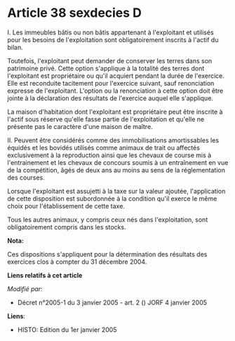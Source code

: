# Article 38 sexdecies D

I. Les immeubles bâtis ou non bâtis appartenant à l'exploitant et utilisés pour les besoins de l'exploitation sont
obligatoirement inscrits à l'actif du bilan.

Toutefois, l'exploitant peut demander de conserver les terres dans son patrimoine privé. Cette option s'applique à la
totalité des terres dont l'exploitant est propriétaire ou qu'il acquiert pendant la durée de l'exercice. Elle est reconduite
tacitement pour l'exercice suivant, sauf renonciation expresse de l'exploitant. L'option ou la renonciation à cette option
doit être jointe à la déclaration des résultats de l'exercice auquel elle s'applique.

La maison d'habitation dont l'exploitant est propriétaire peut être inscrite à l'actif sous réserve qu'elle fasse partie de
l'exploitation et qu'elle ne présente pas le caractère d'une maison de maître.

II. Peuvent être considérés comme des immobilisations amortissables les équidés et les bovidés utilisés comme animaux de
trait ou affectés exclusivement à la reproduction ainsi que les chevaux de course mis à l'entrainement et les chevaux de
concours soumis à un entraînement en vue de la compétition, âgés de deux ans au moins au sens de la réglementation des
courses.

Lorsque l'exploitant est assujetti à la taxe sur la valeur ajoutée, l'application de cette disposition est subordonnée à la
condition qu'il exerce le même choix pour l'établissement de cette taxe.

Tous les autres animaux, y compris ceux nés dans l'exploitation, sont obligatoirement compris dans les stocks.

**Nota:**

Ces dispositions s'appliquent pour la détermination des résultats des exercices clos à compter du 31 décembre 2004.

**Liens relatifs à cet article**

_Modifié par_:

  - Décret n°2005-1 du 3 janvier 2005 - art. 2 () JORF 4 janvier 2005

**Liens**:

  - HISTO: Edition du 1er janvier 2005
